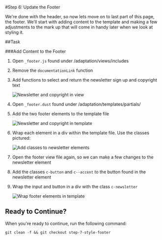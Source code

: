#Step 6: Update the Footer

We're done with the header, so now lets move on to last part of this page, the footer. We'll start with adding content to the template and making a few adjustments to the mark up that will come in handy later when we look at styling it.

##Task

###Add Content to the Footer

1. Open `_footer.js` found under /adaptation/views/includes
2. Remove the `documentationLink` function
3. Add functions to select and return the newsletter sign up and copyright text

    ![Newsletter and copyright in view](https://s3.amazonaws.com/uploads.hipchat.com/15359/64553/ly5Fa1XROUNc1DV/Screen%20Shot%202015-01-19%20at%2012.44.30%20PM.png)

3. Open `_footer.dust` found under /adaptation/templates/partials/
4. Add the two footer elements to the template file

    ![Newsletter and copyright in template](https://s3.amazonaws.com/uploads.hipchat.com/15359/64553/6ba569IE1y4ypn5/Screen%20Shot%202015-01-19%20at%2012.45.06%20PM.png)

5. Wrap each element in a div within the template file. Use the classes pictured:

    ![Add classes to newsletter elements](https://s3.amazonaws.com/uploads.hipchat.com/15359/64553/pSIIxys6vjlhhH5/Screen%20Shot%202015-01-19%20at%2012.47.56%20PM.png)

6. Open the footer view file again, so we can make a few changes to the newsletter element
7. Add the classes `c-button` and `c--accent` to the button found in the newsletter element
8. Wrap the input and button in a div with the class `c-newsletter`

    ![Wrap footer elements in template](https://s3.amazonaws.com/uploads.hipchat.com/15359/64553/2ZnSsCAPUQE8WVV/Screen%20Shot%202015-01-19%20at%2012.56.59%20PM.png)

## Ready to Continue?

When you're ready to continue, run the following command:

```
git clean -f && git checkout step-7-style-footer
```

